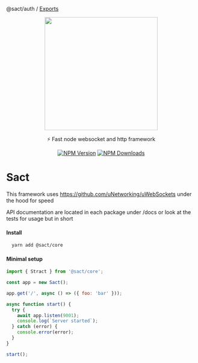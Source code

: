 @sact/auth / [Exports](modules.md)

<p background="rgb(57, 59, 58)" align="center">
  <img align="center" height="300" src="https://user-images.githubusercontent.com/4136218/105098174-f9b08480-5aa9-11eb-8167-52683d4e5b97.png" />
</p>

<p align="center">⚡️ Fast node websocket and http framework</p>
<p align="center">
  <a href="https://www.npmjs.com/~sactcore" target="_blank"><img src="https://img.shields.io/npm/v/@sact/core.svg" alt="NPM Version" /></a>
  <a href="https://www.npmjs.com/~sactcore" target="_blank"><img src="https://img.shields.io/npm/dm/@sact/core.svg" alt="NPM Downloads" /></a>
</p>

# Sact

This framework uses https://github.com/uNetworking/uWebSockets under the hood for speed

API documentation are located in each package under /docs or look at the tests for usage but in short

#### Install

```bash
  yarn add @sact/core
```

#### Minimal setup

```js
import { Stract } from '@sact/core';

const app = new Sact();

app.get('/', async () => ({ foo: 'bar' }));

async function start() {
  try {
    await app.listen(9001);
    console.log(`Server started`);
  } catch (error) {
    console.error(error);
  }
}

start();
```
